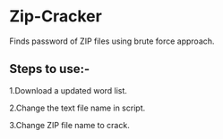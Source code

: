 # Zip-Cracker

Finds password of  ZIP files using brute force approach.

## Steps to use:-

1.Download a updated word list.

2.Change the text file name in script.

3.Change ZIP file name to crack.
